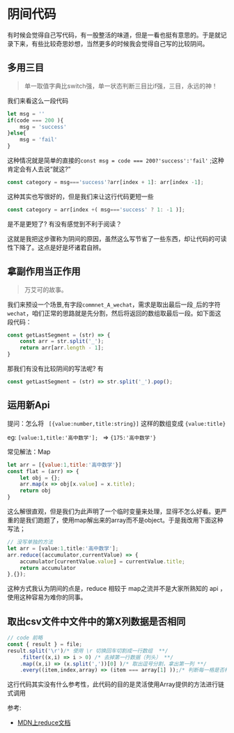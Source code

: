# 阴间代码

有时候会觉得自己写代码，有一股整活的味道，但是一看也挺有意思的。于是就记录下来，有些比较奇思妙想，当然更多的时候我会觉得自己写的比较阴间。



## 多用三目

>  单一取值字典比switch强，单一状态判断三目比if强，三目，永远的神！

我们来看这么一段代码

``` javascript
let msg = ''
if(code === 200 ){
    msg = 'success'
}else{
    msg = 'fail'
}
```

这种情况就是简单的直接的`const msg = code === 200?'success':'fail'` ;这种肯定会有人去说“就这?”

``` javascript
const category = msg==='success'?arr[index + 1]: arr[index -1];
```

这种其实也写很好的，但是我们来让这行代码更短一些

``` javascript 
const category = arr[index +( msg==='success' ? 1: -1 )];
```

是不是更短了? 有没有感觉到不利于阅读？

这就是我把这步骤称为阴间的原因，虽然这么写节省了一些东西，却让代码的可读性下降了。这点是好是坏诸君自辨。

## 拿副作用当正作用

> 万艾可的故事。

我们来预设一个场景,有字段`commnet_A_wechat`，需求是取出最后一段`_`后的字符`wechat`，咱们正常的思路就是先分割，然后将返回的数组取最后一段。如下面这段代码：

``` javascript
const getLastSegment = (str) => {
    const arr = str.split('_');
    return arr[arr.length - 1];
}
```

那我们有没有比较阴间的写法呢? 有

``` javascript
const getLastSegment = (str) => str.split('_').pop();
```



## 运用新Api

提问：怎么将 ` [{value:number,title:string}]` 这样的数组变成 `{value:title}`

eg: `[value:1,title:'高中数学']; ` => `{175:'高中数学'}`

常见解法：Map

``` javascript
let arr = [{value:1,title:'高中数学'}]
const flat = (arr) => {
    let obj = {}; 
    arr.map(x => obj[x.value] = x.title);
    return obj
}
```

这么解很直观，但是我们为此声明了一个临时变量来处理，显得不怎么好看。更严重的是我们跑题了，使用map解出来的array而不是object。于是我改用下面这种写法；

``` javascript
// 没写单独的方法
let arr = [value:1,title:'高中数学'];
arr.reduce((accumulator,currentValue) => {
    accumulator[currentValue.value] = currentValue.title; 
    return accumulator 
},{});
```

这种方式我认为阴间的点是，reduce 相较于 map之流并不是大家所熟知的 api ，使用这种容易为难你的同事。



## 取出csv文件中文件中的第X列数据是否相同

``` javascript
// code 前略
const { result } = file;
result.split('\r')/* 使用 \r 切换回车切割成一行数组  **/
	.filter((x,i) => i > 0) /* 去掉第一行数据（列头） **/
    .map((x,i) => (x.split(','))[0] )/* 取出逗号分割，拿出第一列 **/
    .every((item,index,array) => (item === array[1] ));/* 判断每一格是否相同（与第一格相同） **/
```

这行代码其实没有什么参考性，此代码的目的是灵活使用Array提供的方法进行链式调用

参考:

* [MDN上reduce文档](https://developer.mozilla.org/zh-CN/docs/Web/JavaScript/Reference/Global_Objects/Array/Reduce)

